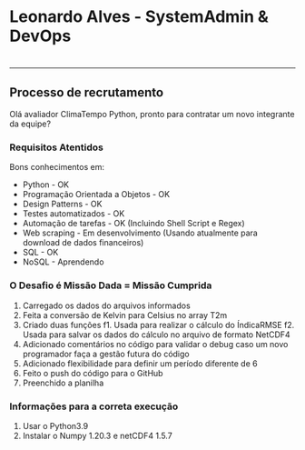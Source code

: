 <p align="center">
	<h1> Leonardo Alves - SystemAdmin & DevOps <h1>
</p>

___


## Processo de recrutamento

Olá avaliador ClimaTempo Python, pronto para contratar um novo integrante da equipe?

### Requisitos Atentidos

Bons conhecimentos em:

- Python - OK
- Programação Orientada a Objetos - OK
- Design Patterns - OK
- Testes automatizados - OK
- Automação de tarefas - OK (Incluindo Shell Script e Regex)
- Web scraping - Em desenvolvimento (Usando atualmente para download de dados financeiros)
- SQL - OK
- NoSQL - Aprendendo

### O Desafio é Missão Dada = Missão Cumprida

1. Carregado os dados do arquivos informados 
2. Feita a conversão de Kelvin para Celsius no array T2m
3. Criado duas funções
	f1. Usada para realizar o cálculo do ÍndicaRMSE
	f2. Usada para salvar os dados do cálculo no arquivo de formato NetCDF4
4. Adicionado comentários no código para validar o debug caso um novo programador faça a gestão futura do código
5. Adicionado flexibilidade para definir um período diferente de 6
6. Feito o push do código para o GitHub
7. Preenchido a planilha

### Informações para a correta execução
1. Usar o Python3.9
2. Instalar o Numpy 1.20.3 e netCDF4 1.5.7
